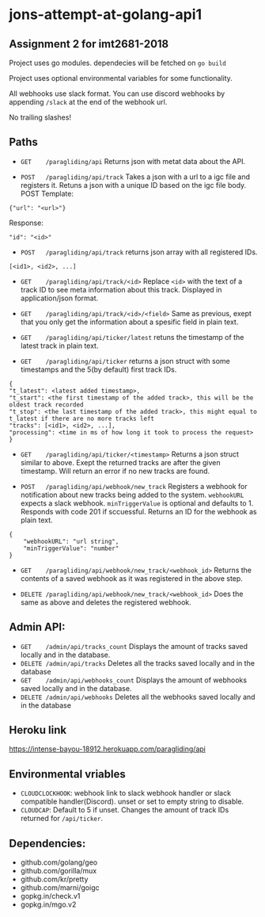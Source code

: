 # jons-attempt-at-golang-api1
## Assignment 2 for imt2681-2018

Project uses go modules. dependecies will be fetched on `go build`

Project uses optional environmental variables for some functionality.

All webhooks use slack format. You can use discord webhooks by appending `/slack` at the end of the webhook url.


No trailing slashes!
## Paths
* `GET    /paragliding/api` 
Returns json with metat data about the API.

* `POST   /paragliding/api/track`
Takes a json with a url to a igc file and registers it. Retuns a json with a unique ID based on the igc file body.
POST Template:
```
{"url": "<url>"}
```
Response:
```
"id": "<id>"
```

* `POST   /paragliding/api/track`
returns json array with all registered IDs.
```
[<id1>, <id2>, ...]
```

* `GET    /paragliding/api/track/<id>`
Replace `<id>` with the text of a track ID to see meta information about this track. Displayed in application/json format.

* `GET    /paragliding/api/track/<id>/<field>`
Same as previous, exept that you only get the information about a spesific field in plain text.

* `GET    /paragliding/api/ticker/latest`
retuns the timestamp of the latest track in plain text.

* `GET    /paragliding/api/ticker`
returns a json struct with some timestamps and the 5(by default) first track IDs. 
```
{
"t_latest": <latest added timestamp>,
"t_start": <the first timestamp of the added track>, this will be the oldest track recorded
"t_stop": <the last timestamp of the added track>, this might equal to t_latest if there are no more tracks left
"tracks": [<id1>, <id2>, ...],
"processing": <time in ms of how long it took to process the request>
}

```

* `GET    /paragliding/api/ticker/<timestamp>`
Returns a json struct similar to above. Exept the returned tracks are after the given timestamp. Will return an error if no new tracks are found. 

* `POST   /paragliding/api/webhook/new_track`
Registers a webhook for notification about new tracks being added to the system. `webhookURL` expects a slack webhook. `minTriggerValue` is optional and defaults to 1.
Responds with code 201 if sccuessful.
Returns an ID for the webhook as plain text.
```
{
    "webhookURL": "url string",
    "minTriggerValue": "number"
}
```

* `GET    /paragliding/api/webhook/new_track/<webhook_id>`
Returns the contents of a saved webhook as it was registered in the above step.

* `DELETE /paragliding/api/webhook/new_track/<webhook_id>`
Does the same as above and deletes the registered webhook.


## Admin API:
* `GET    /admin/api/tracks_count`
Displays the amount of tracks saved locally and in the database.
* `DELETE /admin/api/tracks`
Deletes all the tracks saved locally and in the database
* `GET    /admin/api/webhooks_count`
Displays the amount of webhooks saved locally and in the database.
* `DELETE /admin/api/webhooks`
Deletes all the webhooks saved locally and in the database



## Heroku link
https://intense-bayou-18912.herokuapp.com/paragliding/api


## Environmental vriables
* `CLOUDCLOCKHOOK`: webhook link to slack webhook handler or slack compatible handler(Discord). unset or set to empty string to disable.
* `CLOUDCAP`: Default to 5 if unset. Changes the amount of track IDs returned for `/api/ticker`.


## Dependencies:
* github.com/golang/geo
* github.com/gorilla/mux
* github.com/kr/pretty
* github.com/marni/goigc
* gopkg.in/check.v1
* gopkg.in/mgo.v2